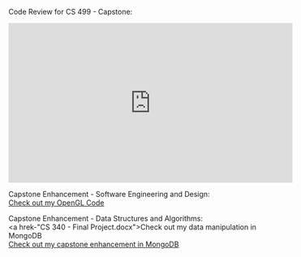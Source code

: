 Code Review for CS 499 - Capstone:
<iframe width="560" height="315" src="https://www.youtube.com/embed/9PJKMqHgjU0" frameborder="0" allow="accelerometer; autoplay; encrypted-media; gyroscope; picture-in-picture" allowfullscreen></iframe>

Capstone Enhancement - Software Engineering and Design:
 <br> <a href="CS 499 - Capstone Enhancement Part 1/FinalProject.cpp">Check out my OpenGL Code</a>

Capstone Enhancement - Data Structures and Algorithms:
 <br> <a hrek-"CS 340 - Final Project.docx">Check out my data manipulation in MongoDB</a>
 <br> <a href="CS 499 - Capstone Enhancement - Data Structure and Algorithms.docx">Check out my capstone enhancement in MongoDB</a>
